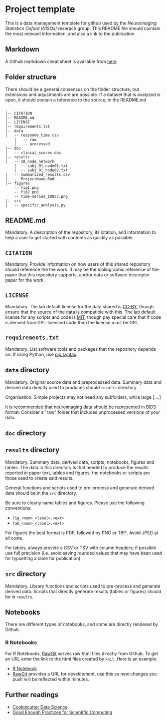 # Project template

This is a data management templete for github used by the *Neuroimaging Statistics Oxford (NISOx)* reserach group. This README file should cointain the most relevant information, and also a link to the publication.

## Markdown
A Github markdown cheat sheet is available from [here](https://github.com/adam-p/markdown-here/wiki/Markdown-Cheatsheet).

## Folder structure
There should be a general consensus on the folder structure, but extensions and adjustments are are possible. If a dataset that is analyzed is open, it should contain a reference to the source, in the README.md

	.
	|-- CITATION
	|-- README.md
	|-- LICENSE
	|-- requirements.txt
	|-- data
	|   -- responde_time.csv
        |   -- raw
        |   -- processed
	|-- doc
	|   -- clincal_scores.doc
	|-- results
	|   -- 10_node_network
	    |  -- subj_01_node01.txt
	    |  -- subj_01_node02.txt
	|   -- summarized_results.csv
	|   -- ProjectName.Rmd
	|-- figures
	    -- fig1.png
	    -- fig2.png
	    -- time-series_ID057.png
	|-- src
	|   -- specific_analysis.py


## README.md

Mandatory.  A description of the repository, its citation, and information to help a user to get started with contents as quickly as possible.

## `CITATION`

Mandatory.  Provide information on how users of this shared repository should reference the the work. It may be the bibliographic reference of the paper that this repository supports, and/or data or software descriptor paper for the work.

## `LICENSE`

Mandatory.  The lab default license for the data shared is [CC-BY](https://creativecommons.org/licenses/by/3.0/), though ensure that the source of the data is compatible with this.  The lab default license for any scripts and code is [MIT](https://opensource.org/licenses/MIT), though pay special care that if code is derived from GPL-licensed code then the license must be GPL.

## `requirements.txt`

Mandatory.  List software tools and packages that the repository depends on.  If using Python, use [pip syntax](https://pip.pypa.io/en/stable/user_guide/#requirements-files).

## `data` directory

Mandatory.  Original source data and preprocessed data.  Summary data and derived data directly used to produces should `results` directory.

Organisation.  Simple projects may not need any subfolders, while large [....]

It is recommended that neuroimaging data should be represented in BIDS format.  Consider a "raw" folder that includes unprocessed versions of your data.

## `doc` directory

## `results` directory

Mandatory.  Summary data, derived data, scripts, notebooks, figures and tables.  The data in this directory is that needed to produce the results reported in paper text, tables and figures; the notebooks or scripts are those used to create said results.

General functions and scripts used to pre-process and generate derived data should be in the `src` directory.

Be sure to clearly name tables and figures.  Please use the following conventions:

 * `Fig_<num>_<label>.<ext>`
 * `Tab_<num>_<label>.<ext>`

For figures the best format is PDF, followed by PNG or TIFF.  Avoid JPEG at all costs.

For tables, always provide a CSV or TSV with column headers; if possible use full precision (i.e. avoid saving rounded values that may have been used for typsetting a table for publication).

## `src` directory

Mandatory. Library functions and scripts used to pre-process and generate derived data.  Scripts that directly generate results (tables or figures) should be in `results`.


## Notebooks

There are different types of notebooks, and some are directly rendered by Github.
### R Notebooks

For R Notebooks, [RawGit](https://rawgit.com/) serves raw html files directly from Github. To get an URL enter the link to the html files created by `knit`. Here is an example:

- [R Notebook](https://rawgit.com/NISOx-BDI/dm-template/master/results/ProjectName.html)
- [RawGit](https://rawgit.com/) provides a URL for development, use this so new changes you push will be reflected within minutes.


## Further readings

- [Cookiecutter Data Science](https://drivendata.github.io/cookiecutter-data-science/)
- [Good Enough Practices for Scientific Computing](https://swcarpentry.github.io/good-enough-practices-in-scientific-computing/#project-organization)
